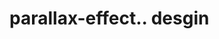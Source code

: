 # parallax-effect.. desgin                                                                                                                                                                                                                                                                                                                                                                                                                                                                                
